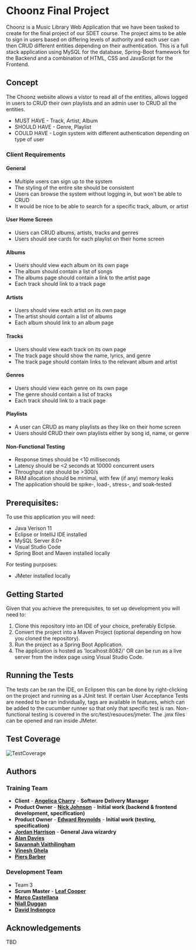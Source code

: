 # Choonz Final Project

Choonz is a Music Library Web Application that we have been tasked to create for the final project of our SDET course. The project aims to be able to sign in users based on 
differing levels of authority and each user can then CRUD different entities depending on their authentication. This is a full stack application using MySQL for the database, Spring-Boot 
framework for the Backend and a combination of HTML, CSS and JavaScript for the Frontend.

## Concept

The Choonz website allows a vistor to read all of the entities, allows logged in users to CRUD their own playlists and an admin user to CRUD all the entities.

- MUST HAVE - Track, Artist, Album
- SHOULD HAVE - Genre, Playlist
- COULD HAVE - Login system with different authentication depending on type of user

### Client Requirements

#### General
- Multiple users can sign up to the system
- The styling of the entire site should be consistent 
- Users can browse the system without logging in, but won’t be able to CRUD
- It would be nice to be able to search for a specific track, album, or artist
#### User Home Screen
- Users can CRUD albums, artists, tracks and genres
- Users should see cards for each playlist on their home screen
#### Albums
- Users should view each album on its own page
- The album should contain a list of songs
- The albums page should contain a link to the artist page
- Each track should link to a track page
#### Artists
- Users should view each artist on its own page
- The artist should contain a list of albums
- Each album should link to an album page
#### Tracks
- Users should view each track on its own page
- The track page should show the name, lyrics, and genre
- The track page should contain links to the relevant album and artist
#### Genres
- Users should view each genre on its own page
- The genre should contain a list of tracks
- Each track should link to a track page
#### Playlists
- A user can CRUD as many playlists as they like on their home screen
- Users should CRUD their own playlists either by song id, name, or genre
#### Non-Functional Testing
- Response times should be <10 milliseconds
- Latency should be <2 seconds at 10000 concurrent users 
- Throughput rate should be >300/s 
- RAM allocation should be minimal, with few (if any) memory leaks
- The application should be spike-, load-, stress-, and soak-tested
 

## Prerequisites:

To use this application you will need:
- Java Verison 11
- Eclipse or IntelliJ IDE installed
- MySQL Server 8.0+
- Visual Studio Code
- Spring Boot and Maven installed locally

For testing purposes:
- JMeter installed locally 

## Getting Started

Given that you achieve the prerequisites, to set up development you will need to:
1. Clone this repository into an IDE of your choice, preferably Eclipse.
2. Convert the project into a Maven Project (optional depending on how you cloned the repository).
3. Run the project as a Spring Boot Application.
4. The application is hosted as 'localhost:8082/' OR can be run as a live server from the index page using Visual Studio Code.

## Running the Tests

The tests can be ran the IDE, on Eclipsen this can be done by right-clicking on the project and running as a JUnit test. If certain User Acceptance Tests are needed to be ran individually, tags are available in features, which can be added to the cucumber runner so that only that specific test is ran.
Non-functional testing is covered in the src/test/resouces/jmeter. The .jmx files can be opened and ran inside JMeter.

## Test Coverage

![TestCoverage](https://user-images.githubusercontent.com/85874648/132004138-bbb20be7-4b2a-40fe-ba08-ce216a66623a.PNG)

## Authors

### Training Team

- **Client** - [**Angelica Charry**](https://github.com/acharry) - **Software Delivery Manager**
- **Product Owner** - [**Nick Johnson**](https://github.com/nickrstewarttds) - **Initial work (backend & frontend development, specification)**
- **Product Owner** - [**Edward Reynolds**](https://github.com/Edrz-96) - **Initial work (testing, specification)**
- [**Jordan Harrison**](https://github.com/JHarry444) - **General Java wizardry**
- [**Alan Davies**](https://github.com/MorickClive)
- [**Savannah Vaithilingham**](https://github.com/savannahvaith)
- [**Vinesh Ghela**](https://github.com/vineshghela)
- [**Piers Barber**](https://github.com/PCMBarber)

### Development Team

- Team 3
- **Scrum Master** - [**Leaf Cooper**](https://github.com/leaf-cooper-qa)
- [**Marco Castellana**](https://github.com/bulbicx)
- [**Niall Duggan**](https://github.com/nduggan-dev)
- [**David Indiongco**](https://github.com/dindiongco) 

## Acknowledgements

TBD
